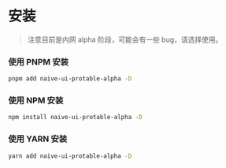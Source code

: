 # 安装

> 注意目前是内网 alpha 阶段，可能会有一些 bug，请选择使用。

### 使用 PNPM 安装


<n-card>

```bash
pnpm add naive-ui-protable-alpha -D

```

</n-card>


### 使用 NPM 安装

<n-card>


```bash
npm install naive-ui-protable-alpha -D
```



</n-card>

### 使用 YARN 安装

<n-card>

```bash
yarn add naive-ui-protable-alpha -D
```

</n-card>
